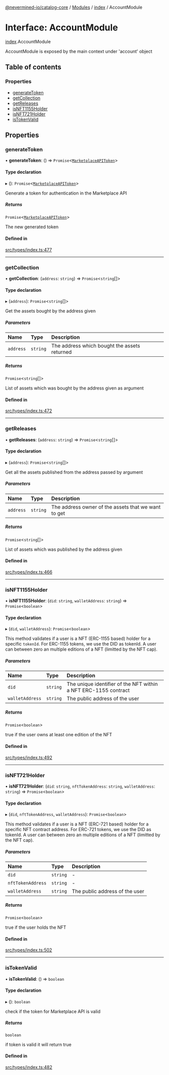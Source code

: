 [@nevermined-io/catalog-core](../README.md) / [Modules](../modules.md) / [index](../modules/index.md) / AccountModule

# Interface: AccountModule

[index](../modules/index.md).AccountModule

AccountModule is exposed by the main context
under 'account' object

## Table of contents

### Properties

- [generateToken](index.AccountModule.md#generatetoken)
- [getCollection](index.AccountModule.md#getcollection)
- [getReleases](index.AccountModule.md#getreleases)
- [isNFT1155Holder](index.AccountModule.md#isnft1155holder)
- [isNFT721Holder](index.AccountModule.md#isnft721holder)
- [isTokenValid](index.AccountModule.md#istokenvalid)

## Properties

### generateToken

• **generateToken**: () => `Promise`<[`MarketplaceAPIToken`](index.MarketplaceAPIToken.md)\>

#### Type declaration

▸ (): `Promise`<[`MarketplaceAPIToken`](index.MarketplaceAPIToken.md)\>

Generate a token for authentication in the Marketplace API

##### Returns

`Promise`<[`MarketplaceAPIToken`](index.MarketplaceAPIToken.md)\>

The new generated token

#### Defined in

[src/types/index.ts:477](https://github.com/nevermined-io/components-catalog/blob/90fd3e0/lib/src/types/index.ts#L477)

___

### getCollection

• **getCollection**: (`address`: `string`) => `Promise`<`string`[]\>

#### Type declaration

▸ (`address`): `Promise`<`string`[]\>

Get the assets bought by the address given

##### Parameters

| Name | Type | Description |
| :------ | :------ | :------ |
| `address` | `string` | The address which bought the assets returned |

##### Returns

`Promise`<`string`[]\>

List of assets which was bought by the address given as argument

#### Defined in

[src/types/index.ts:472](https://github.com/nevermined-io/components-catalog/blob/90fd3e0/lib/src/types/index.ts#L472)

___

### getReleases

• **getReleases**: (`address`: `string`) => `Promise`<`string`[]\>

#### Type declaration

▸ (`address`): `Promise`<`string`[]\>

Get all the assets published from the address passed by argument

##### Parameters

| Name | Type | Description |
| :------ | :------ | :------ |
| `address` | `string` | The address owner of the assets that we want to get |

##### Returns

`Promise`<`string`[]\>

List of assets which was published by the address given

#### Defined in

[src/types/index.ts:466](https://github.com/nevermined-io/components-catalog/blob/90fd3e0/lib/src/types/index.ts#L466)

___

### isNFT1155Holder

• **isNFT1155Holder**: (`did`: `string`, `walletAddress`: `string`) => `Promise`<`boolean`\>

#### Type declaration

▸ (`did`, `walletAddress`): `Promise`<`boolean`\>

This method validates if a user is a NFT (ERC-1155 based) holder for a specific `tokenId`.
For ERC-1155 tokens, we use the DID as tokenId. A user can between zero an multiple editions
of a NFT (limitted by the NFT cap).

##### Parameters

| Name | Type | Description |
| :------ | :------ | :------ |
| `did` | `string` | The unique identifier of the NFT within a NFT ERC-1155 contract |
| `walletAddress` | `string` | The public address of the user |

##### Returns

`Promise`<`boolean`\>

true if the user owns at least one edition of the NFT

#### Defined in

[src/types/index.ts:492](https://github.com/nevermined-io/components-catalog/blob/90fd3e0/lib/src/types/index.ts#L492)

___

### isNFT721Holder

• **isNFT721Holder**: (`did`: `string`, `nftTokenAddress`: `string`, `walletAddress`: `string`) => `Promise`<`boolean`\>

#### Type declaration

▸ (`did`, `nftTokenAddress`, `walletAddress`): `Promise`<`boolean`\>

This method validates if a user is a NFT (ERC-721 based) holder for a specific NFT contract address.
For ERC-721 tokens, we use the DID as tokenId. A user can between zero an multiple editions
of a NFT (limitted by the NFT cap).

##### Parameters

| Name | Type | Description |
| :------ | :------ | :------ |
| `did` | `string` | - |
| `nftTokenAddress` | `string` | - |
| `walletAddress` | `string` | The public address of the user |

##### Returns

`Promise`<`boolean`\>

true if the user holds the NFT

#### Defined in

[src/types/index.ts:502](https://github.com/nevermined-io/components-catalog/blob/90fd3e0/lib/src/types/index.ts#L502)

___

### isTokenValid

• **isTokenValid**: () => `boolean`

#### Type declaration

▸ (): `boolean`

check if the token for Marketplace API is valid

##### Returns

`boolean`

if token is valid it will return true

#### Defined in

[src/types/index.ts:482](https://github.com/nevermined-io/components-catalog/blob/90fd3e0/lib/src/types/index.ts#L482)
